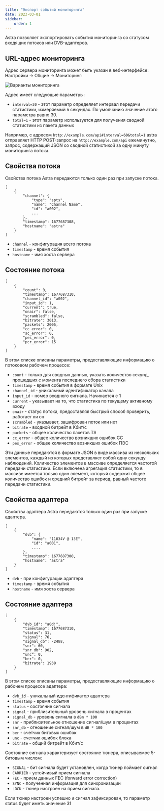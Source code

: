 ```yaml
---
title: "Экспорт событий мониторинга"
date: 2023-03-01
sidebar:
    order: 1
---
```


Astra позволяет экспортировать события мониторинга со статусом входящих потоков или DVB-адаптеров.

## URL-адрес мониторинга[](/ru/astra/monitoring/export/export-monitoring-events#monitoring-url)

Адрес сервера мониторинга может быть указан в веб-интерфейсе: Настройки -> Общие -> Мониторинг:

![Варианты мониторинга](https://cdn.cesbo.com/help/astra/monitoring/export/export-monitoring-events/options.png)

Адрес имеет следующие параметры:

- `interval=30` - этот параметр определяет интервал передачи статистики, измеряемый в секундах. По умолчанию значение этого параметра равно 30.
- `total=1` - этот параметр используется для получения сводной статистики из пакета данных

Например, с адресом `http://example.com/api#interval=60&total=1` astra отправляет HTTP POST-запрос на `http://example.com/api` ежеминутно, запрос, содержащий JSON со сводной статистикой за одну минуту мониторинга потока.

## Свойства потока[](/ru/astra/monitoring/export/export-monitoring-events#stream-properties)

Свойства потока Astra передаются только один раз при запуске потока.

```
[
    {
        "channel": {
            "type": "spts",
            "name": "Channel Name",
            "id": "a002",
            ...
        },
        "timestamp": 1677687308,
        "hostname": "astra"
    }
]
```

- `channel` - конфигурация всего потока
- `timestamp` - время события
- `hostname` - имя хоста сервера

## Состояние потока[](/ru/astra/monitoring/export/export-monitoring-events#stream-status)

```
[
    {
        "count": 0,
        "timestamp": 1677687310,
        "channel_id": "a002",
        "input_id": 1,
        "current": true,
        "onair": false,
        "scrambled": false,
        "bitrate": 3013,
        "packets": 2005,
        "cc_error": 0,
        "sc_error": 0,
        "pes_error": 0,
        "pcr_error": 15
    }
]
```

В этом списке описаны параметры, предоставляющие информацию о потоковом рабочем процессе:

- `count` - только для сводных данных, указать количество секунд, прошедших с момента последнего сбора статистики
- `timestamp` - время события в формате Unix
- `channel_id` - уникальный идентификатор канала
- `input_id` - номер входного сигнала. Начинается с 1
- `current` - указывает на то, что статистика по текущему активному входу
- `onair` - статус потока, предоставляя быстрый способ проверить, работает ли он
- `scrambled` - указывает, зашифрован поток или нет
- `bitrate` - входной битрейт в Кбит/с
- `packets` - общее количество пакетов TS
- `cc_error` - общее количество возникших ошибок CC
- `pes_error` - общее количество возникших ошибок ПЭС

Эти данные передаются в формате JSON в виде массива из нескольких элементов, каждый из которых представляет собой одну секунду наблюдений. Количество элементов в массиве определяется частотой передачи статистики. Если включена агрегация статистики, то в массиве имеется только один элемент, который содержит общее количество ошибок и средний битрейт за период, равный частоте передачи статистики.

## Свойства адаптера[](/ru/astra/monitoring/export/export-monitoring-events#adapter-properties)

Свойства адаптера Astra передаются только один раз при запуске адаптера.

```
[
    {
        "dvb": {
            "name": "11034V @ 13E",
            "id": "a001",
            ....
        },
        "timestamp": 1677687308,
        "hostname": "astra"
    }
]
```

- `dvb` - при конфигурации адаптера
- `timestamp` - время события
- `hostname` - имя хоста сервера

## Состояние адаптера[](/ru/astra/monitoring/export/export-monitoring-events#adapter-status)

```
[
    {
        "dvb_id": "a0dj",
        "timestamp": 1677687310,
        "status": 31,
        "signal": 76,
        "signal_db": -2488,
        "snr": 60,
        "snr_db": 902,
        "unc": 0,
        "ber": 0,
        "bitrate": 1938
    }
]
```

В этом списке описаны параметры, предоставляющие информацию о рабочем процессе адаптера:

- `dvb_id` - уникальный идентификатор адаптера
- `timestamp` - время события
- `status` - состояние сигнала
- `signal` - приблизительный уровень сигнала в процентах
- `signal_db` - уровень сигнала в `dBm * 100`
- `snr` - приблизительное отношение сигнал/шум в процентах
- `snr_db` - отношение сигнал/шум в `dB * 100`
- `ber` - счетчик битовых ошибок
- `unc` - счетчик ошибок блока
- `bitrate` - общий битрейт в Кбит/с

Состояние сигнала характеризует состояние тюнера, описываемое 5-битовым числом:

- `SIGNAL` - бит сигнала будет установлен, когда тюнер поймает сигнал
- `CARRIER` - устойчивый прием сигнала
- `FEC` - прием данных FEC (forward error correction)
- `SYNC` - полученная информация для синхронизации
- `LOCK` - тюнер настроен на прием сигнала.

Если тюнер настроен успешно и сигнал зафиксирован, то параметр status будет иметь значение 31
